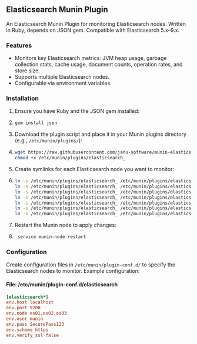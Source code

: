 ## Elasticsearch Munin Plugin

An Elasticsearch Munin Plugin for monitoring Elasticsearch nodes. Written in Ruby, depends on JSON gem. Compatible with Elasticsearch 5.x–9.x.

### Features
- Monitors key Elasticsearch metrics: JVM heap usage, garbage collection stats, cache usage, document counts, operation rates, and store size.
- Supports multiple Elasticsearch nodes.
- Configurable via environment variables.

### Installation
1. Ensure you have Ruby and the JSON gem installed:
2. ```bash
   gem install json
   ```
3. Download the plugin script and place it in your Munin plugins directory (e.g., `/etc/munin/plugins/`):
4. ```bash
   wget https://raw.githubusercontent.com/janu-software/munin-elasticsearch/refs/heads/master/elasticsearch_ -O /etc/munin/plugins/elasticsearch_
   chmod +x /etc/munin/plugins/elasticsearch_
   ```
5. Create symlinks for each Elasticsearch node you want to monitor:
6. ```bash
   ln -s /etc/munin/plugins/elasticsearch_ /etc/munin/plugins/elasticsearch_jvm
   ln -s /etc/munin/plugins/elasticsearch_ /etc/munin/plugins/elasticsearch_docs
   ln -s /etc/munin/plugins/elasticsearch_ /etc/munin/plugins/elasticsearch_ops
   ln -s /etc/munin/plugins/elasticsearch_ /etc/munin/plugins/elasticsearch_cache
   ln -s /etc/munin/plugins/elasticsearch_ /etc/munin/plugins/elasticsearch_store
   ln -s /etc/munin/plugins/elasticsearch_ /etc/munin/plugins/elasticsearch_gc
   ln -s /etc/munin/plugins/elasticsearch_ /etc/munin/plugins/elasticsearch_gc_time
   ```
7. Restart the Munin node to apply changes:
8. ```bash
    service munin-node restart
    ```
### Configuration
Create configuration files in `/etc/munin/plugin-conf.d/` to specify the Elasticsearch nodes to monitor. Example configuration:

#### File: /etc/munin/plugin-conf.d/elasticsearch
```ini
[elasticsearch*]
env.host localhost
env.port 9200
env.node es01,es02,es03
env.user munin
env.pass SecurePass123
env.scheme https
env.verify_ssl false
```
